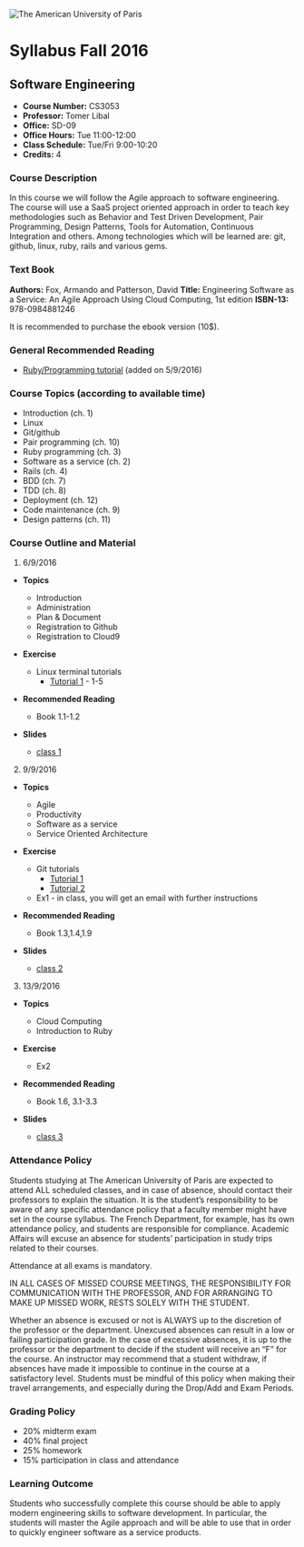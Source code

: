 ![The American University of Paris](https://upload.wikimedia.org/wikipedia/en/4/4c/American_University_of_Paris.png)
# Syllabus Fall 2016
## Software Engineering

* **Course Number:** CS3053
* **Professor:** Tomer Libal
* **Office:** SD-09
* **Office Hours:** Tue 11:00-12:00
* **Class Schedule:** Tue/Fri 9:00-10:20
* **Credits:** 4

### Course Description
In this course we will follow the Agile approach to software
engineering.
The course will use a SaaS project oriented approach in order to teach
key methodologies such as Behavior and Test Driven Development, Pair
Programming, Design Patterns, Tools for Automation, Continuous
Integration and others.
Among technologies which will be learned are: git, github,
linux, ruby, rails and various gems.

### Text Book
**Authors:**   Fox, Armando and Patterson, David
**Title:**     Engineering Software as a Service: An Agile Approach Using Cloud Computing, 1st edition
**ISBN-13:**   978-0984881246

It is recommended to purchase the ebook version (10$).

### General Recommended Reading

  * [Ruby/Programming tutorial](https://pine.fm/LearnToProgram/) (added
    on 5/9/2016)


### Course Topics (according to available time)

  * Introduction (ch. 1)
  * Linux
  * Git/github
  * Pair programming (ch. 10)
  * Ruby programming (ch. 3)
  * Software as a service (ch. 2)
  * Rails (ch. 4)
  * BDD (ch. 7)
  * TDD (ch. 8)
  * Deployment (ch. 12)
  * Code maintenance (ch. 9)
  * Design patterns (ch. 11)

### Course Outline and Material

1. 6/9/2016

  * **Topics**

    * Introduction
    * Administration
    * Plan & Document
    * Registration to Github
    * Registration to Cloud9

  * **Exercise**

    * Linux terminal tutorials
      * [Tutorial 1](http://linuxcommand.org/lc3_learning_the_shell.php) - 1-5

  * **Recommended Reading**

    * Book 1.1-1.2

  * **Slides**

    * [class 1](https://github.com/AUP-SE/class1/blob/master/slides.pdf)

2. 9/9/2016

  * **Topics**

    * Agile
    * Productivity
    * Software as a service
    * Service Oriented Architecture

  * **Exercise**

    * Git tutorials
      * [Tutorial 1](http://pel-daniel.github.io/git-init/)
      * [Tutorial 2](https://try.github.io/levels/1/challenges/1)
    * Ex1 - in class, you will get an email with further instructions

  * **Recommended Reading**

    * Book 1.3,1.4,1.9

  * **Slides**

    * [class 2](https://github.com/AUP-SE/class2/blob/master/slides.pdf)

3. 13/9/2016

  * **Topics**

    * Cloud Computing
    * Introduction to Ruby

  * **Exercise**

    * Ex2

  * **Recommended Reading**

    * Book 1.6, 3.1-3.3

  * **Slides**

    * [class 3](https://github.com/AUP-SE/class3/blob/master/slides.pdf)

### Attendance Policy
Students studying at The American University of Paris are expected to
attend ALL scheduled classes, and in case of absence, should contact
their professors to explain the situation. It is the student’s
responsibility to be aware of any specific attendance policy that a
faculty member might have set in the course syllabus. The French
Department, for example, has its own attendance policy, and students are
responsible for compliance. Academic Affairs will excuse an absence for
students’ participation in study trips related to their courses.

Attendance at all exams is mandatory.

IN ALL CASES OF MISSED COURSE MEETINGS, THE RESPONSIBILITY FOR
COMMUNICATION WITH THE PROFESSOR, AND FOR ARRANGING TO MAKE UP MISSED
WORK, RESTS SOLELY WITH THE STUDENT.

Whether an absence is excused or not is ALWAYS up to the discretion of
the professor or the department. Unexcused absences can result in a low
or failing participation grade. In the case of excessive absences, it is
up to the professor or the department to decide if the student will
receive an “F” for the course. An instructor may recommend that a
student withdraw, if absences have made it impossible to continue in the
course at a satisfactory level.
Students must be mindful of this policy when making their travel
arrangements, and especially during the Drop/Add and Exam Periods.

### Grading Policy
* 20% midterm exam
* 40% final project
* 25% homework
* 15% participation in class and attendance

### Learning Outcome
Students who successfully complete this course should be able to
apply modern engineering skills to software development. In particular,
the students will master the Agile approach and will be able to use that
in order to quickly engineer software as a service products.
